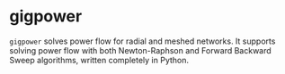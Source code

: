 # gigpower

`gigpower` solves power flow for radial and meshed networks. It supports
solving power flow with both Newton-Raphson and Forward Backward Sweep algorithms,
written completely in Python.
